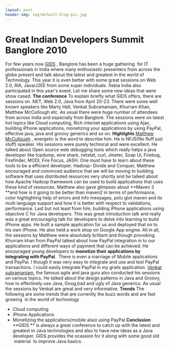 ```yaml
---
layout: post
header-img: img/default-blog-pic.jpg
---
```


# Great Indian Developers Summit Banglore 2010

For few years now [GIDS](http://http://www.developermarch.com/developersummit/) , Banglore has been a huge gathering  for IT professionals in India where many enthusiastic presenters from across the globe present and talk about the latest and greatest in the world of Technology. This year it is even better with some great sessions on Web 2.0, RIA, Java/J2EE from some super individuals. Xebia India also participated in this year's event. Let me share some new ideas that were show cased. **The conference** To explain briefly what GIDS offers, there are sessions on .NET, Web 2.0, Java from April 20-23. There were some well known speakers like Marty Hall, Venkat Subramaniam, Khurram Khan, Matthew McCullough etc. As usual there were huge number of attendees from across India and especially from Banglore. The sessions were on latest hot topics like Cloud computing, Rich internet applications using Ajax, building iPhone applications, monetizing your applications by using PayPal, effective java, java and groovy generics and so on.  **Highlights** [Matthew McCullough](http://ambientideas.com/blog/) , energetic is the word to describe him. He is NFJS(No fluff just stuff) speaker. His sessions were purely technical and were excellent. He talked about Open source web debugging tools which really helps a java developer like tcpdump, wire shark, netstat, curl, Jmeter, Soap Ui, Firebug, Firefinder, MODI, Fire Focus, JASH. One must have to learn about these tools to be a efficient developer. Hadoop- Divide and Conquer, Matthew encouraged and convinced audience that we will be moving to building software that uses distributed resources very shortly and he talked about how Apache Hadoop framework can be used to build applications that uses these kind of resources. Matthew also gave glimpses about **Maven 3 **and how is it going to be better than maven2 in terms of performance, color highlighting help of errors and info messages, polu glot maven and its multi language support and how it is better with respect to validations, performance. Last but not least from him, building iPhone applications using objective C for Java developers. This was great introduction talk and really was a great encouraging talk for developers to delve into learning to build iPhone apps. He built a sample application for us and deployed that on to his own iPhone. He also held a work shop on Google App engine. All in all, the sessions by Matthew were absolutely brilliant and though provoking. Khurram khan from PayPal talked about how PayPal integration in to our applications and different ways of payment that can be achieved. He encouraged young developers to **monetize their applications by integrating with PayPal**.  There is even a marriage of Mobile applications and PayPal. I though it was very easy to integrate and use and test PayPal transactions. I could easily integrate PayPal in my grails application. [Venkat subramaniam](http://www.agiledeveloper.com/blog/), the famous agile and java guru also conducted his sessions on various topics. He talked about the design patterns in Java and Groovy, how to effectively use Java, Goog,bad and ugly of Java generics. As usual the sessions by Venkat are great and very informative. **Trends** The following are some trends that are currently the buzz words and are fast growing  in the world of technology 

  * Cloud computing
  * iPhone Applications
  * Monetizing the applications(mobile also) using PayPal
**Conclusion** **GIDS ** is always a great conference to catch up with the latest and greatest in Java technologies and also to have new ideas as a Java developer. GIDS provides the ocassion for it along with some good old  material  to improve Java basics.